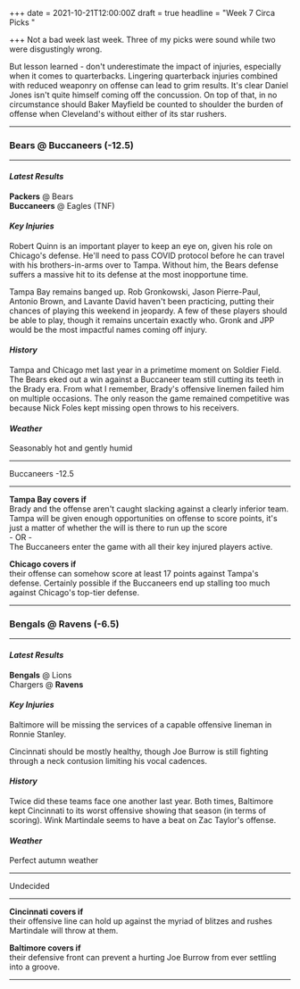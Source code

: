 +++
date = 2021-10-21T12:00:00Z
draft = true
headline = "Week 7 Circa Picks "

+++
Not a bad week last week. Three of my picks were sound while two were disgustingly wrong.

But lesson learned - don't underestimate the impact of injuries, especially when it comes to quarterbacks. Lingering quarterback injuries combined with reduced weaponry on offense can lead to grim results. It's clear Daniel Jones isn't quite himself coming off the concussion. On top of that, in no circumstance should Baker Mayfield be counted to shoulder the burden of offense when Cleveland's without either of its star rushers.        

***

### Bears @ Buccaneers (-12.5)

***

#### _Latest Results_

**Packers** @ Bears  
**Buccaneers** @ Eagles (TNF)

#### _Key Injuries_

Robert Quinn is an important player to keep an eye on, given his role on Chicago's defense. He'll need to pass COVID protocol before he can travel with his brothers-in-arms over to Tampa. Without him, the Bears defense suffers a massive hit to its defense at the most inopportune time.

Tampa Bay remains banged up. Rob Gronkowski, Jason Pierre-Paul, Antonio Brown, and Lavante David haven't been practicing, putting their chances of playing this weekend in jeopardy. A few of these players should be able to play, though it remains uncertain exactly who. Gronk and JPP would be the most impactful names coming off injury.  

#### _History_

Tampa and Chicago met last year in a primetime moment on Soldier Field. The Bears eked out a win against a Buccaneer team still cutting its teeth in the Brady era. From what I remember, Brady's offensive linemen failed him on multiple occasions. The only reason the game remained competitive was because Nick Foles kept missing open throws to his receivers. 

#### _Weather_

Seasonably hot and gently humid

***

Buccaneers -12.5

***

**Tampa Bay covers if**  
Brady and the offense aren't caught slacking against a clearly inferior team. Tampa will be given enough opportunities on offense to score points, it's just a matter of whether the will is there to run up the score  
\- OR -  
The Buccaneers enter the game with all their key injured players active.

**Chicago covers if**  
their offense can somehow score at least 17 points against Tampa's defense. Certainly possible if the Buccaneers end up stalling too much against Chicago's top-tier defense. 

***

### Bengals @ Ravens (-6.5)

***

#### _Latest Results_

**Bengals** @ Lions  
Chargers @ **Ravens**

#### _Key Injuries_

Baltimore will be missing the services of a capable offensive lineman in Ronnie Stanley.

Cincinnati should be mostly healthy, though Joe Burrow is still fighting through a neck contusion limiting his vocal cadences.

#### _History_

Twice did these teams face one another last year. Both times, Baltimore kept Cincinnati to its worst offensive showing that season (in terms of scoring). Wink Martindale seems to have a beat on Zac Taylor's offense. 

#### _Weather_

Perfect autumn weather

***

Undecided

***

**Cincinnati covers if**  
their offensive line can hold up against the myriad of blitzes and rushes Martindale will throw at them.

**Baltimore covers if**  
their defensive front can prevent a hurting Joe Burrow from ever settling into a groove.

***

 